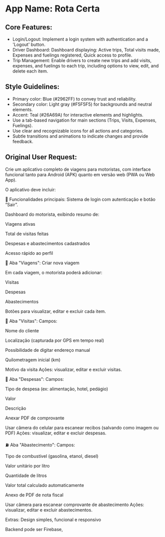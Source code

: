 # **App Name**: Rota Certa

## Core Features:

- Login/Logout: Implement a login system with authentication and a 'Logout' button.
- Driver Dashboard: Dashboard displaying: Active trips, Total visits made, Expenses and fuelings registered, Quick access to profile.
- Trip Management: Enable drivers to create new trips and add visits, expenses, and fuelings to each trip, including options to view, edit, and delete each item.

## Style Guidelines:

- Primary color: Blue (#2962FF) to convey trust and reliability.
- Secondary color: Light gray (#F5F5F5) for backgrounds and neutral elements.
- Accent: Teal (#26A69A) for interactive elements and highlights.
- Use a tab-based navigation for main sections (Trips, Visits, Expenses, Fuelings).
- Use clear and recognizable icons for all actions and categories.
- Subtle transitions and animations to indicate changes and provide feedback.

## Original User Request:
Crie um aplicativo completo de viagens para motoristas, com interface funcional tanto para Android (APK) quanto em versão web (PWA ou Web App).

O aplicativo deve incluir:

🎯 Funcionalidades principais:
Sistema de login com autenticação e botão “Sair”.

Dashboard do motorista, exibindo resumo de:

Viagens ativas

Total de visitas feitas

Despesas e abastecimentos cadastrados

Acesso rápido ao perfil

🧭 Aba "Viagens":
Criar nova viagem

Em cada viagem, o motorista poderá adicionar:

Visitas

Despesas

Abastecimentos

Botões para visualizar, editar e excluir cada item.

📍 Aba "Visitas":
Campos:

Nome do cliente

Localização (capturada por GPS em tempo real)

Possibilidade de digitar endereço manual

Quilometragem inicial (km)

Motivo da visita
Ações: visualizar, editar e excluir visitas.

💸 Aba "Despesas":
Campos:

Tipo de despesa (ex: alimentação, hotel, pedágio)

Valor

Descrição

Anexar PDF de comprovante

Usar câmera do celular para escanear recibos (salvando como imagem ou PDF)
Ações: visualizar, editar e excluir despesas.

⛽ Aba "Abastecimento":
Campos:

Tipo de combustível (gasolina, etanol, diesel)

Valor unitário por litro

Quantidade de litros

Valor total calculado automaticamente

Anexo de PDF de nota fiscal

Usar câmera para escanear comprovante de abastecimento
Ações: visualizar, editar e excluir abastecimentos.

Extras:
Design simples, funcional e responsivo

Backend pode ser Firebase,
  